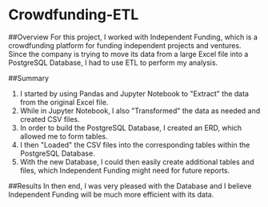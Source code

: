 # Crowdfunding-ETL

##Overview
For this project, I worked with Independent Funding, which is a crowdfunding platform for funding independent projects and ventures. Since the company is trying to move its data from a large Excel file into a PostgreSQL Database, I had to use ETL to perform my analysis.

##Summary
1. I started by using Pandas and Jupyter Notebook to "Extract" the data from the original Excel file.
2. While in Jupyter Notebook, I also "Transformed" the data as needed and created CSV files.
3. In order to build the PostgreSQL Database, I created an ERD, which allowed me to form tables.
4. I then "Loaded" the CSV files into the corresponding tables within the PostgreSQL Database.
5. With the new Database, I could then easily create additional tables and files, which Independent Funding might need for future reports.

##Results
In then end, I was very pleased with the Database and I believe Independent Funding will be much more efficient with its data.
